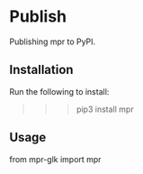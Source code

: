 # Publish

Publishing mpr to PyPI.

## Installation

Run the following to install:

>>>pip3 install mpr

## Usage

from mpr-glk import mpr
